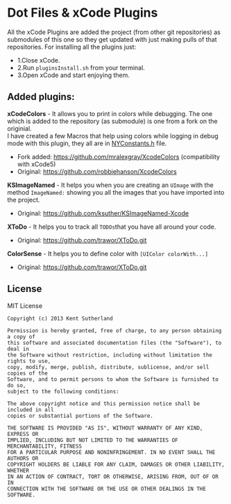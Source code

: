 Dot Files & xCode Plugins
================

All the xCode Plugins are added the project (from other git repositories) as submodules of this one so they get updated with just making pulls of that repositories. For installing all the plugins just:
*  1.Close xCode.
*  2.Run `pluginsInstall.sh` from your terminal.
*  3.Open xCode and start enjoying them.

Added plugins:
--------------
**xCodeColors** - It allows you to print in colors while debugging. The one which is added to the repository (as submodule) is one from a fork on the originial.<br/>
I have created a few Macros that help using colors while logging in debug mode with this plugin, they all are in [NYConstants.h](https://github.com/nicoyuste/dotFiles-Plugins/blob/master/NYConstants.h) file.
*   Fork added: https://github.com/mralexgray/XcodeColors (compatibility with xCode5)
*   Original: https://github.com/robbiehanson/XcodeColors

**KSImageNamed** - It helps you when you are creating an `UImage` with the method `ImageNamed:` showing you all the images that you have imported into the project.
*   Original: https://github.com/ksuther/KSImageNamed-Xcode

**XToDo** - It helps you to track all `TODOs`that you have all around your code.
*   Original: https://github.com/trawor/XToDo.git

**ColorSense** - It helps you to define color with `[UIColor colorWith...]`
*   Original: https://github.com/trawor/XToDo.git


## License

MIT License

    Copyright (c) 2013 Kent Sutherland
    
    Permission is hereby granted, free of charge, to any person obtaining a copy of
    this software and associated documentation files (the "Software"), to deal in
    the Software without restriction, including without limitation the rights to use,
    copy, modify, merge, publish, distribute, sublicense, and/or sell copies of the
    Software, and to permit persons to whom the Software is furnished to do so,
    subject to the following conditions:
    
    The above copyright notice and this permission notice shall be included in all
    copies or substantial portions of the Software.
    
    THE SOFTWARE IS PROVIDED "AS IS", WITHOUT WARRANTY OF ANY KIND, EXPRESS OR
    IMPLIED, INCLUDING BUT NOT LIMITED TO THE WARRANTIES OF MERCHANTABILITY, FITNESS
    FOR A PARTICULAR PURPOSE AND NONINFRINGEMENT. IN NO EVENT SHALL THE AUTHORS OR
    COPYRIGHT HOLDERS BE LIABLE FOR ANY CLAIM, DAMAGES OR OTHER LIABILITY, WHETHER
    IN AN ACTION OF CONTRACT, TORT OR OTHERWISE, ARISING FROM, OUT OF OR IN
    CONNECTION WITH THE SOFTWARE OR THE USE OR OTHER DEALINGS IN THE SOFTWARE.

